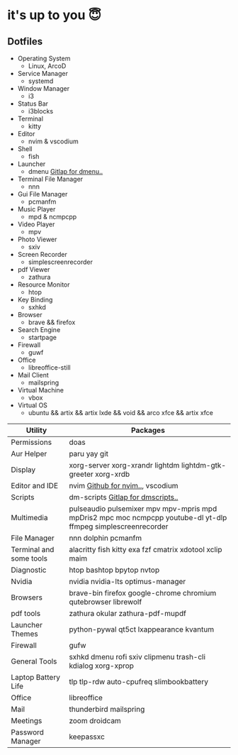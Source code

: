 # it's up to you 😇 

## Dotfiles 

* Operating System 
   * Linux, ArcoD
* Service Manager 
   * systemd
* Window Manager 
	* i3 
* Status Bar 
	* i3blocks 
* Terminal 
	* kitty
* Editor 
	* nvim & vscodium
 * Shell 
	* fish 
* Launcher 
	* dmenu [Gitlap for dmenu..](https://gitlab.com/dwt1/dmenu-distrotube)
* Terminal File Manager 
	* nnn  
* Gui File Manager 
	* pcmanfm
* Music Player 
	* mpd & ncmpcpp
* Video Player 
	* mpv 
* Photo Viewer 
	* sxiv
* Screen Recorder 
	* simplescreenrecorder 
* pdf Viewer 
	* zathura
* Resource Monitor
	* htop
* Key Binding 
	* sxhkd 
* Browser 
	* brave && firefox
* Search Engine 
	* startpage 
* Firewall 
	* guwf 
* Office 
	* libreoffice-still
* Mail Client 
	* mailspring
* Virtual Machine 
	* vbox
* Virtual OS 
	* ubuntu && artix && artix lxde && void && arco xfce && artix xfce 


| Utility  | Packages            |
| -----     | --------------- |
| Permissions  | doas |
| Aur Helper  | paru yay git |
| Display |  xorg-server xorg-xrandr lightdm lightdm-gtk-greeter xorg-xrdb |
| Editor and IDE | nvim [Github for nvim..](https://github.com/AstroNvim/AstroNvim), vscodium| 
| Scripts | dm-scripts [Gitlap for dmscripts..](https://gitlab.com/dwt1/dmscripts)|
| Multimedia | pulseaudio pulsemixer mpv mpv-mpris mpd mpDris2 mpc moc ncmpcpp youtube-dl yt-dlp ffmpeg simplescreenrecorder | 
| File Manager | nnn dolphin pcmanfm | 
| Terminal and some tools | alacritty fish kitty exa fzf cmatrix xdotool xclip maim |
| Diagnostic | htop bashtop bpytop nvtop | 
| Nvidia | nvidia nvidia-lts optimus-manager | 
| Browsers | brave-bin firefox google-chrome chromium qutebrowser librewolf | 
| pdf tools | zathura okular zathura-pdf-mupdf | 
| Launcher Themes | python-pywal qt5ct lxappearance kvantum | 
| Firewall | gufw | 
| General Tools | sxhkd dmenu rofi sxiv clipmenu trash-cli kdialog xorg-xprop | 
| Laptop Battery Life | tlp tlp-rdw auto-cpufreq slimbookbattery | 
| Office | libreoffice | 
| Mail | thunderbird mailspring | 
| Meetings | zoom droidcam |
| Password Manager | keepassxc | 
